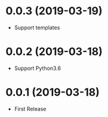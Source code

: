 0.0.3 (2019-03-19)
==================

* Support templates

0.0.2 (2019-03-18)
==================

* Support Python3.6

0.0.1 (2019-03-18)
==================

* First Release
